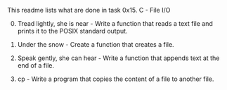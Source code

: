 This readme lists what are done in task 0x15. C - File I/O

0. Tread lightly, she is near - Write a function that reads a text file and prints it to the POSIX standard output.

1. Under the snow - Create a function that creates a file.

2. Speak gently, she can hear - Write a function that appends text at the end of a file.

3. cp - Write a program that copies the content of a file to another file.


